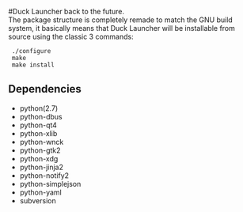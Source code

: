 #Duck Launcher back to the future.   
The package structure is completely remade to match the GNU build system, it basically means that Duck Launcher will be installable from source using the classic 3 commands:

     ./configure
     make
     make install
     
Dependencies
-----
* python(2.7)
* python-dbus    
* python-qt4     
* python-xlib     
* python-wnck
* python-gtk2
* python-xdg
* python-jinja2
* python-notify2
* python-simplejson
* python-yaml
* subversion
